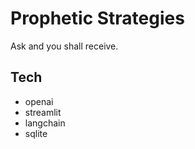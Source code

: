 # Prophetic Strategies

Ask and you shall receive.

## Tech

-   openai
-   streamlit
-   langchain
-   sqlite
